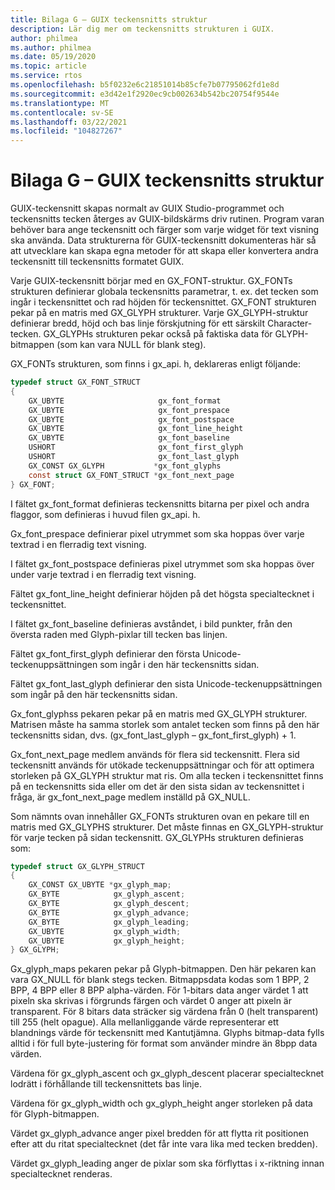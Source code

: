 ```yaml
---
title: Bilaga G – GUIX teckensnitts struktur
description: Lär dig mer om teckensnitts strukturen i GUIX.
author: philmea
ms.author: philmea
ms.date: 05/19/2020
ms.topic: article
ms.service: rtos
ms.openlocfilehash: b5f0232e6c21851014b85cfe7b07795062fd1e8d
ms.sourcegitcommit: e3d42e1f2920ec9cb002634b542bc20754f9544e
ms.translationtype: MT
ms.contentlocale: sv-SE
ms.lasthandoff: 03/22/2021
ms.locfileid: "104827267"
---
```

# <a name="appendix-g---guix-font-structure"></a>Bilaga G – GUIX teckensnitts struktur

GUIX-teckensnitt skapas normalt av GUIX Studio-programmet och teckensnitts tecken återges av GUIX-bildskärms driv rutinen. Program varan behöver bara ange teckensnitt och färger som varje widget för text visning ska använda. Data strukturerna för GUIX-teckensnitt dokumenteras här så att utvecklare kan skapa egna metoder för att skapa eller konvertera andra teckensnitt till teckensnitts formatet GUIX.

Varje GUIX-teckensnitt börjar med en GX_FONT-struktur. GX_FONTs strukturen definierar globala teckensnitts parametrar, t. ex. det tecken som ingår i teckensnittet och rad höjden för teckensnittet. GX_FONT strukturen pekar på en matris med GX_GLYPH strukturer. Varje GX_GLYPH-struktur definierar bredd, höjd och bas linje förskjutning för ett särskilt Character-tecken. GX_GLYPHs strukturen pekar också på faktiska data för GLYPH-bitmappen (som kan vara NULL för blank steg).

GX_FONTs strukturen, som finns i gx_api. h, deklareras enligt följande:

```c
typedef struct GX_FONT_STRUCT
{
    GX_UBYTE                     gx_font_format
    GX_UBYTE                     gx_font_prespace
    GX_UBYTE                     gx_font_postspace
    GX_UBYTE                     gx_font_line_height 
    GX_UBYTE                     gx_font_baseline
    USHORT                       gx_font_first_glyph
    USHORT                       gx_font_last_glyph 
    GX_CONST GX_GLYPH           *gx_font_glyphs
    const struct GX_FONT_STRUCT *gx_font_next_page
} GX_FONT;
```

I fältet gx_font_format definieras teckensnitts bitarna per pixel och andra flaggor, som definieras i huvud filen gx_api. h.

Gx_font_prespace definierar pixel utrymmet som ska hoppas över varje textrad i en flerradig text visning.

I fältet gx_font_postspace definieras pixel utrymmet som ska hoppas över under varje textrad i en flerradig text visning.

Fältet gx_font_line_height definierar höjden på det högsta specialtecknet i teckensnittet.

I fältet gx_font_baseline definieras avståndet, i bild punkter, från den översta raden med Glyph-pixlar till tecken bas linjen.

Fältet gx_font_first_glyph definierar den första Unicode-teckenuppsättningen som ingår i den här teckensnitts sidan.

Fältet gx_font_last_glyph definierar den sista Unicode-teckenuppsättningen som ingår på den här teckensnitts sidan.

Gx_font_glyphss pekaren pekar på en matris med GX_GLYPH strukturer. Matrisen måste ha samma storlek som antalet tecken som finns på den här teckensnitts sidan, dvs. (gx_font_last_glyph – gx_font_first_glyph) + 1.

Gx_font_next_page medlem används för flera sid teckensnitt. Flera sid teckensnitt används för utökade teckenuppsättningar och för att optimera storleken på GX_GLYPH struktur mat ris. Om alla tecken i teckensnittet finns på en teckensnitts sida eller om det är den sista sidan av teckensnittet i fråga, är gx_font_next_page medlem inställd på GX_NULL.

Som nämnts ovan innehåller GX_FONTs strukturen ovan en pekare till en matris med GX_GLYPHS strukturer. Det måste finnas en GX_GLYPH-struktur för varje tecken på sidan teckensnitt. GX_GLYPHs strukturen definieras som:

```c
typedef struct GX_GLYPH_STRUCT
{
    GX_CONST GX_UBYTE *gx_glyph_map;
    GX_BYTE            gx_glyph_ascent;
    GX_BYTE            gx_glyph_descent;
    GX_BYTE            gx_glyph_advance;
    GX_BYTE            gx_glyph_leading;
    GX_UBYTE           gx_glyph_width;
    GX_UBYTE           gx_glyph_height;
} GX_GLYPH;
```

Gx_glyph_maps pekaren pekar på Glyph-bitmappen. Den här pekaren kan vara GX_NULL för blank stegs tecken. Bitmappsdata kodas som 1 BPP, 2 BPP, 4 BPP eller 8 BPP alpha-värden. För 1-bitars data anger värdet 1 att pixeln ska skrivas i förgrunds färgen och värdet 0 anger att pixeln är transparent. För 8 bitars data sträcker sig värdena från 0 (helt transparent) till 255 (helt opague). Alla mellanliggande värde representerar ett blandnings värde för teckensnitt med Kantutjämna. Glyphs bitmap-data fylls alltid i för full byte-justering för format som använder mindre än 8bpp data värden.

Värdena för gx_glyph_ascent och gx_glyph_descent placerar specialtecknet lodrätt i förhållande till teckensnittets bas linje.

Värdena för gx_glyph_width och gx_glyph_height anger storleken på data för Glyph-bitmappen.

Värdet gx_glyph_advance anger pixel bredden för att flytta rit positionen efter att du ritat specialtecknet (det får inte vara lika med tecken bredden).

Värdet gx_glyph_leading anger de pixlar som ska förflyttas i x-riktning innan specialtecknet renderas.
